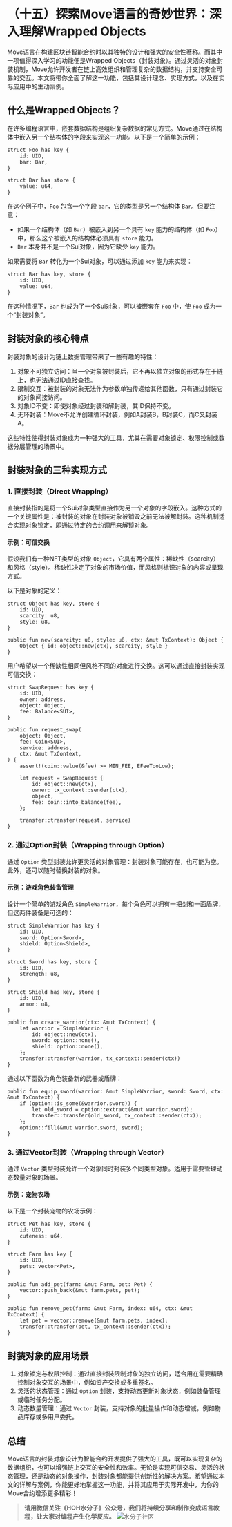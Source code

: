 # （十五）探索Move语言的奇妙世界：深入理解Wrapped Objects

Move语言在构建区块链智能合约时以其独特的设计和强大的安全性著称。而其中一项值得深入学习的功能便是Wrapped Objects（封装对象）。通过灵活的对象封装机制，Move允许开发者在链上高效组织和管理复杂的数据结构，并支持安全可靠的交互。本文将带你全面了解这一功能，包括其设计理念、实现方式，以及在实际应用中的生动案例。

## 什么是Wrapped Objects？

在许多编程语言中，嵌套数据结构是组织复杂数据的常见方式。Move通过在结构体中嵌入另一个结构体的字段来实现这一功能。以下是一个简单的示例：

```move
struct Foo has key {
    id: UID,
    bar: Bar,
}

struct Bar has store {
    value: u64,
}
```

在这个例子中，`Foo` 包含一个字段 `bar`，它的类型是另一个结构体 `Bar`。但要注意：

- 如果一个结构体（如 `Bar`）被嵌入到另一个具有 `key` 能力的结构体（如 `Foo`）中，那么这个被嵌入的结构体必须具有 `store` 能力。
- `Bar` 本身并不是一个Sui对象，因为它缺少 `key` 能力。

如果需要将 `Bar` 转化为一个Sui对象，可以通过添加 `key` 能力来实现：

```move
struct Bar has key, store {
    id: UID,
    value: u64,
}
```

在这种情况下，`Bar` 也成为了一个Sui对象，可以被嵌套在 `Foo` 中，使 `Foo` 成为一个“封装对象”。

## 封装对象的核心特点

封装对象的设计为链上数据管理带来了一些有趣的特性：

1. 对象不可独立访问：当一个对象被封装后，它不再以独立对象的形式存在于链上，也无法通过ID直接查找。
2. 限制交互：被封装的对象无法作为参数单独传递给其他函数，只有通过封装它的对象间接访问。
3. 对象ID不变：即使对象经过封装和解封装，其ID保持不变。
4. 无环封装：Move不允许创建循环封装，例如A封装B，B封装C，而C又封装A。

这些特性使得封装对象成为一种强大的工具，尤其在需要对象锁定、权限控制或数据分层管理的场景中。

## 封装对象的三种实现方式

### 1. 直接封装（Direct Wrapping）

直接封装指的是将一个Sui对象类型直接作为另一个对象的字段嵌入。这种方式的一个关键属性是：被封装的对象在封装对象被销毁之前无法被解封装。这种机制适合实现对象锁定，即通过特定的合约调用来解锁对象。

#### 示例：可信交换

假设我们有一种NFT类型的对象 `Object`，它具有两个属性：稀缺性（scarcity）和风格（style）。稀缺性决定了对象的市场价值，而风格则标识对象的内容或呈现方式。

以下是对象的定义：

```move
struct Object has key, store {
    id: UID,
    scarcity: u8,
    style: u8,
}

public fun new(scarcity: u8, style: u8, ctx: &mut TxContext): Object {
    Object { id: object::new(ctx), scarcity, style }
}
```

用户希望以一个稀缺性相同但风格不同的对象进行交换。这可以通过直接封装实现可信交换：

```move
struct SwapRequest has key {
    id: UID,
    owner: address,
    object: Object,
    fee: Balance<SUI>,
}

public fun request_swap(
    object: Object,
    fee: Coin<SUI>,
    service: address,
    ctx: &mut TxContext,
) {
    assert!(coin::value(&fee) >= MIN_FEE, EFeeTooLow);

    let request = SwapRequest {
        id: object::new(ctx),
        owner: tx_context::sender(ctx),
        object,
        fee: coin::into_balance(fee),
    };

    transfer::transfer(request, service)
}
```

### 2. 通过Option封装（Wrapping through Option）

通过 `Option` 类型封装允许更灵活的对象管理：封装对象可能存在，也可能为空。此外，还可以随时替换封装的对象。

#### 示例：游戏角色装备管理

设计一个简单的游戏角色 `SimpleWarrior`，每个角色可以拥有一把剑和一面盾牌，但这两件装备是可选的：

```move
struct SimpleWarrior has key {
    id: UID,
    sword: Option<Sword>,
    shield: Option<Shield>,
}

struct Sword has key, store {
    id: UID,
    strength: u8,
}

struct Shield has key, store {
    id: UID,
    armor: u8,
}

public fun create_warrior(ctx: &mut TxContext) {
    let warrior = SimpleWarrior {
        id: object::new(ctx),
        sword: option::none(),
        shield: option::none(),
    };
    transfer::transfer(warrior, tx_context::sender(ctx))
}
```

通过以下函数为角色装备新的武器或盾牌：

```move
public fun equip_sword(warrior: &mut SimpleWarrior, sword: Sword, ctx: &mut TxContext) {
    if (option::is_some(&warrior.sword)) {
        let old_sword = option::extract(&mut warrior.sword);
        transfer::transfer(old_sword, tx_context::sender(ctx));
    };
    option::fill(&mut warrior.sword, sword);
}
```

### 3. 通过Vector封装（Wrapping through Vector）

通过 `Vector` 类型封装允许一个对象同时封装多个同类型对象。适用于需要管理动态数量对象的场景。

#### 示例：宠物农场

以下是一个封装宠物的农场示例：

```move
struct Pet has key, store {
    id: UID,
    cuteness: u64,
}

struct Farm has key {
    id: UID,
    pets: vector<Pet>,
}

public fun add_pet(farm: &mut Farm, pet: Pet) {
    vector::push_back(&mut farm.pets, pet);
}

public fun remove_pet(farm: &mut Farm, index: u64, ctx: &mut TxContext) {
    let pet = vector::remove(&mut farm.pets, index);
    transfer::transfer(pet, tx_context::sender(ctx));
}
```

## 封装对象的应用场景

1. 对象锁定与权限控制：通过直接封装限制对象的独立访问，适合用在需要精确控制对象交互的场景中，例如资产交换或多重签名。
2. 灵活的状态管理：通过 `Option` 封装，支持动态更新对象状态，例如装备管理或临时任务分配。
3. 动态数量管理：通过 `Vector` 封装，支持对象的批量操作和动态增减，例如物品库存或多用户委托。

## 总结

Move语言的封装对象设计为智能合约开发提供了强大的工具，既可以实现复杂的数据组织，也可以增强链上交互的安全性和效率。无论是实现可信交易、灵活的状态管理，还是动态的对象操作，封装对象都能提供创新性的解决方案。希望通过本文的详解与案例，你能更好地掌握这一功能，并将其应用于实际开发中，为你的Move合约增添更多精彩！

> **请用微信关注《HOH水分子》公众号，我们将持续分享和制作变成语言教程，让大家对编程产生化学反应。**
![水分子社区](../images/HOH_QR.jpg)